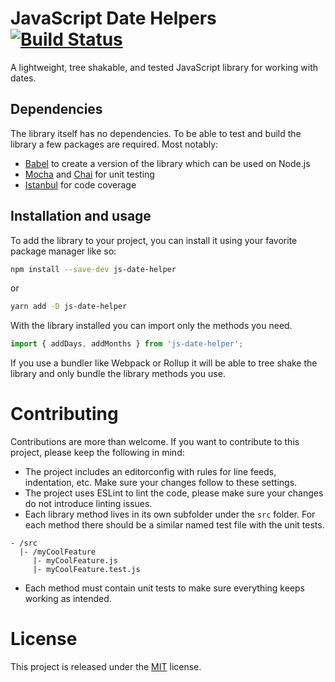 # JavaScript Date Helpers [![Build Status](https://travis-ci.com/tbusser/js-date-fns.svg?branch=develop)](https://travis-ci.com/tbusser/js-date-fns)

A lightweight, tree shakable, and tested JavaScript library for working with dates.

## Dependencies
The library itself has no dependencies. To be able to test and build the library a few packages are required. Most notably:
- [Babel](https://babeljs.io/) to create a version of the library which can be used on Node.js
- [Mocha](https://mochajs.org/) and [Chai](https://www.chaijs.com/) for unit testing
- [Istanbul](https://istanbul.js.org/) for code coverage

## Installation and usage
To add the library to your project, you can install it using your favorite package manager like so:
```bash
npm install --save-dev js-date-helper
```

or
```bash
yarn add -D js-date-helper
```

With the library installed you can import only the methods you need.
```js
import { addDays, addMonths } from 'js-date-helper';
```
If you use a bundler like Webpack or Rollup it will be able to tree shake the library and only bundle the library methods you use.

# Contributing
Contributions are more than welcome. If you want to contribute to this project, please keep the following in mind:
- The project includes an editorconfig with rules for line feeds, indentation, etc. Make sure your changes follow to these settings.
- The project uses ESLint to lint the code, please make sure your changes do not introduce linting issues.
- Each library method lives in its own subfolder under the `src` folder. For each method there should be a similar named test file with the unit tests.
```
- /src
  |- /myCoolFeature
     |- myCoolFeature.js
     |- myCoolFeature.test.js
```
- Each method must contain unit tests to make sure everything keeps working as intended.

# License
This project is released under the [MIT](https://choosealicense.com/licenses/mit/) license.

